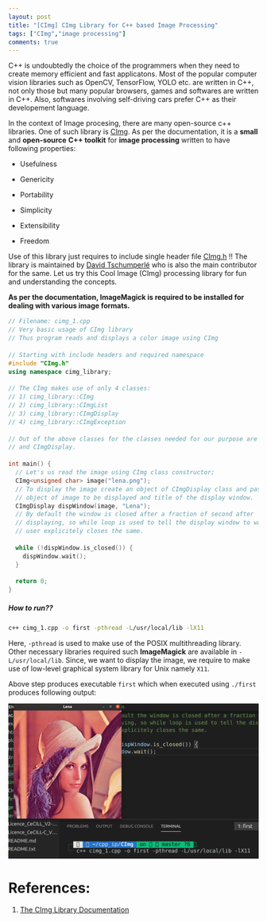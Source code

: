 ```yaml
---
layout: post
title: "[CImg] CImg Library for C++ based Image Processing"
tags: ["CImg","image processing"]
comments: true
---
```

C++ is undoubtedly the choice of the programmers when they need to create memory  efficient and fast applicatons. Most of the popular computer vision libraries such as OpenCV, TensorFlow, YOLO etc. are written in C++, not only those but many popular  browsers, games and softwares are written in C++. Also, softwares involving self-driving cars prefer C++ as their  developement language. 

In the context of Image procesing, there are many open-source c++ libraries. One of such library is [CImg](https://cimg.eu/index.html). As per the documentation, it is a **small** and **open-source** **C++ toolkit** for **image processing** written to have following properties:

* Usefulness

* Genericity

* Portability

* Simplicity

* Extensibility

* Freedom

Use of this library just requires to include single header file [CImg.h](https://github.com/dtschump/CImg/raw/master/CImg.h) !!  The library is maintained by [David Tschumperlé](http://tschumperle.users.greyc.fr/) who is also the main contributor for the same. Let us try this Cool Image (CImg) processing library for fun and understanding the concepts.

**As per the documentation, ImageMagick is required to be installed for dealing with various image formats.**

```cpp
// Filename: cimg_1.cpp
// Very basic usage of CImg library
// Thus program reads and displays a color image using CImg

// Starting with include headers and required namespace
#include "CImg.h"
using namespace cimg_library;

// The CImg makes use of only 4 classes:
// 1) cimg_library::CImg
// 2) cimg_library::CImgList
// 3) cimg_library::CImgDisplay
// 4) cimg_library::CImgException

// Out of the above classes for the classes needed for our purpose are CImg
// and CImgDisplay.

int main() {
  // Let's us read the image using CImg class constructor;
  CImg<unsigned char> image("lena.png");
  // To display the image create an object of CImgDisplay class and pass
  // object of image to be displayed and title of the display window.
  CImgDisplay dispWindow(image, "Lena");
  // By default the window is closed after a fraction of second after
  // displaying, so while loop is used to tell the display window to wait until
  // user explicitely closes the same.

  while (!dispWindow.is_closed()) {
    dispWindow.wait();
  }

  return 0;
}
```

##### How to run??

```bash
c++ cimg_1.cpp -o first -pthread -L/usr/local/lib -lX11              
```

Here, `-pthread` is used to make use of the POSIX multithreading library. Other necessary libraries required such **ImageMagick** are available in `-L/usr/local/lib`. Since, we want to display the image, we require to make use of low-level graphical system library for Unix namely `X11`.

Above step produces executable `first` which when executed using `./first` produces following output:

![](/assets/images/20201208/pic1.png)

# References:

1. [The CImg Library Documentation](http://cimg.eu/reference/)
